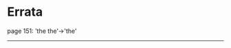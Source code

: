 # Errata

<span id="0"></span>page 151: 'the the'-&gt;'the'

------------------------------------------------------------------------
